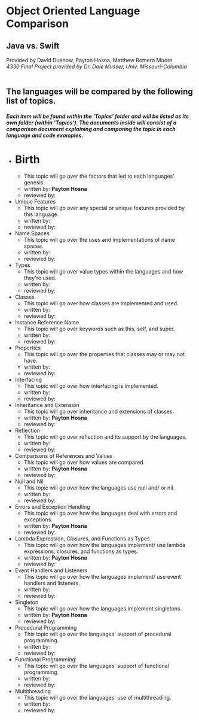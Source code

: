 # Object Oriented Language Comparison
## Java vs. Swift
Provided by David Duenow, Payton Hosna, Matthew Romero Moore
<br>_4330 Final Project provided by Dr. Dale Musser, Univ. Missouri-Columbia_
<br>
<br>
## The languages will be compared by the following list of topics.
#### _Each item will be found within the 'Topics' folder and will be listed as its own folder (within 'Topics'). The documents inside will consist of a comparison document explaining and comparing the topic in each language and code examples._
* # Birth
	* This topic will go over the factors that led to each languages' genesis.
	* written by: **Payton Hosna**
	* reviewed by:
* Unique Features
	* This topic will go over any special or unique features provided by this language.
	* written by:
	* reviewed by:
* Name Spaces
	* This topic will go over the uses and implementations of name spaces.
	* written by:
	* reviewed by:
* Types
	* This topic will go over value types within the languages and how they're used.
	* written by:
	* reviewed by:
* Classes
	* This topic will go over how classes are implemented and used.
	* written by:
	* reviewed by:
* Instance Reference Name
	* This topic will go over keywords such as this, self, and super.
	* written by:
	* reviewed by:
* Properties
	* This topic will go over the properties that classes may or may not have.
	* written by:
	* reviewed by:
* Interfacing
	* This topic will go over how interfacing is implemented.
	* written by:
	* reviewed by:
* Inheritance and Extension
	* This topic will go over inheritance and extensions of classes.
	* written by: **Payton Hosna**
	* reviewed by:
* Reflection
	* This topic will go over reflection and its support by the languages.
	* written by:
	* reviewed by:
* Comparisons of References and Values
	* This topic will go over how values are compared.
	* written by: **Payton Hosna**
	* reviewed by:
* Null and Nil
	* This topic will go over how the languages use null and/ or nil.
	* written by: 
	* reviewed by:
* Errors and Exception Handling
	* This topic will go over how the languages deal with errors and exceptions.
	* written by: **Payton Hosna**
	* reviewed by:
* Lambda Expression, Closures, and Functions as Types
	* This topic will go over how the languages implement/ use lambda expressions, closures, and functions as types.
	* written by: **Payton Hosna**
	* reviewed by:
* Event Handlers and Listeners
	* This topic will go over how the languages implement/ use event handlers and listeners.
	* written by:
	* reviewed by:
* Singleton
	* This topic will go over how the languages implement singletons.
	* written by: **Payton Hosna**
	* reviewed by:
* Procedural Programming
	* This topic will go over the languages' support of procedural programming.
	* written by:
	* reviewed by:
* Functional Programming
	* This topic will go over the languages' support of functional programming.
	* written by:
	* reviewed by:
* Multithreading
	* This topic will go over the languages' use of multithreading.
	* written by:
	* reviewed by:
